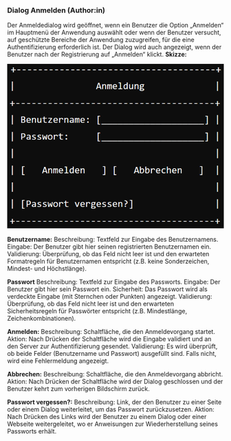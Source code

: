 ### Dialog Anmelden (Author:in)

Der Anmeldedialog wird geöffnet, wenn ein Benutzer die Option „Anmelden“ im Hauptmenü der Anwendung auswählt oder wenn der Benutzer versucht, auf geschützte Bereiche der Anwendung zuzugreifen, für die eine Authentifizierung erforderlich ist. Der Dialog wird auch angezeigt, wenn der Benutzer nach der Registrierung auf „Anmelden“ klickt.
**Skizze:**

![Dialog Anmelden](07_01_Dialog_Anmelden.png)

**Benutzername:** 
    Beschreibung: Textfeld zur Eingabe des Benutzernamens.
    Eingabe: Der Benutzer gibt hier seinen registrierten Benutzernamen ein.
    Validierung: Überprüfung, ob das Feld nicht leer ist und den erwarteten Formatregeln für Benutzernamen entspricht (z.B. keine Sonderzeichen, Mindest- und Höchstlänge).

**Passwort**
    Beschreibung: Textfeld zur Eingabe des Passworts.
    Eingabe: Der Benutzer gibt hier sein Passwort ein.
    Sicherheit: Das Passwort wird als verdeckte Eingabe (mit Sternchen oder Punkten) angezeigt.
    Validierung: Überprüfung, ob das Feld nicht leer ist und den erwarteten Sicherheitsregeln für Passwörter entspricht (z.B. Mindestlänge, Zeichenkombinationen).

**Anmelden:**
    Beschreibung: Schaltfläche, die den Anmeldevorgang startet.
    Aktion: Nach Drücken der Schaltfläche wird die Eingabe validiert und an den Server zur Authentifizierung gesendet.
    Validierung: Es wird überprüft, ob beide Felder (Benutzername und Passwort) ausgefüllt sind. Falls nicht, wird eine Fehlermeldung angezeigt.

**Abbrechen:**
    Beschreibung: Schaltfläche, die den Anmeldevorgang abbricht.
    Aktion: Nach Drücken der Schaltfläche wird der Dialog geschlossen und der Benutzer kehrt zum vorherigen Bildschirm zurück.

**Passwort vergessen?:**
    Beschreibung: Link, der den Benutzer zu einer Seite oder einem Dialog weiterleitet, um das Passwort zurückzusetzen.
    Aktion: Nach Drücken des Links wird der Benutzer zu einem Dialog oder einer Webseite weitergeleitet, wo er Anweisungen zur Wiederherstellung seines Passworts erhält.

